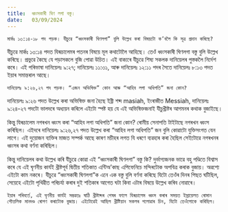```yaml
---
title:  ধ্বংসকাৰী ঘিণ লগা বস্তু।
date:   03/09/2024
---
```


`মাৰ্কঃ ১৩:১৪-১৮ পদ পড়ক। যীচুৱে “ধ্বংসকাৰী ঘিণলগা” বুলি উল্লেখ কৰা বিষয়টো ক’বলৈ কি সূত্ৰ প্ৰদান কৰিছে?`

যীচুৱে মাৰ্কঃ ১৩:১৪ পদত যিৰূচালেমৰ পতনৰ বিষয়ে মূল কথাটোলৈ আহিছে। তেওঁ ধ্বংসকাৰী ঘিণলগা বস্তু বুলি উল্লেখ কৰিছে। প্ৰভুৱে কৈছে যে পড়াসকলে বুজি পোৱা উচিত। এই বাক্যৰে যীচুৱে শিষ্য সকলক দানিয়েলৰ পুস্তকলৈ নিৰ্দেশ কৰে। এই পৰিভাষা দানিয়েলঃ ৯:২৭; দানিয়েলঃ ১১:৩১, আৰু দানিয়েলঃ ১২:১১ পদৰ সৈতে দানিয়েলঃ ৮:১৩ পদত ইয়াৰ সমান্তৰাল আছে।

`দানিয়েলঃ ৯:২৬,২৭ পদ পড়ক। “এজন অভিষিক্ত” কোন আৰু “আহিব লগা অধিপতি” জনা কোন?`

দানিয়েলঃ ৯:২৬ পদত উল্লেখ কৰা অভিষিক্ত জনা হৈছে ইব্ৰী শব্দ masiah, ইংৰাজীত Messiah, দানিয়েলঃ ৯:২৪-২৭ পদটো ভালদৰে অধ্যয়ন কৰিলে এইটো স্পষ্ট হয় যে এই অভিষিক্তজনাই যীচুখ্ৰীষ্টৰ আগমনৰ কথাক বুজাইছে।

কিন্তু যিৰূচালেম নগৰখন ধ্বংস কৰা “আহিব লগা অধিপতি” জনা কোন? ৰোমীয় সেনাপতি টাইটাছে নগৰখন ধ্বংস কৰিছিল। এইদৰে দানিয়েলঃ ৯:২৬,২৭ পদত উল্লেখ কৰা “আহিব লগা অধিপতি” জন বুলি কোৱাটো যুক্তিসংগত যেন লাগে। এই দুয়োজন ব্যক্তিৰ মাজত সম্পৰ্ক আছে কাৰণ মচীহৰ লগত যি ধৰণে ব্যৱহাৰ কৰা হৈছিল সেইটোৱে নগৰখনৰ ধ্বংসৰ কথা বৰ্ণনা কৰিছিল।

কিন্তু দানিয়েলৰ কথা উল্লেখ কৰি যীচুৱে কোৱা এই “ধ্বংসকাৰী ঘিণলগা” বস্তু কি? দুৰ্ভাগ্যজনক ভাৱে বহু পণ্ডিতে বিশ্বাস কৰে যে এই ঘৃণনীয় কাৰ্যই খ্ৰীষ্টপূর্ব দ্বিতীয় শতিকাত এন্টিঅ’কাছ এপিফেনিচে মন্দিৰটোক অপবিত্ৰ কৰাক বুজায়। অৱশ্যে এইটো কাম নকৰে। যীচুৱে “ধ্বংসকাৰী ঘিণলগা”ক এনে এক বস্তু বুলি বৰ্ণনা কৰিছে যিটো তেওঁৰ দিনৰ পিছত ঘটিছিল, সেয়েহে এইটো পৃথিৱীত পৰিচৰ্যা কৰাৰ দুই শতিকাৰ আগেত ঘটা কিবা এটাৰ বিষয়ে উল্লেখ কৰিব নোৱাৰে।

`ইয়াৰ পৰিবৰ্তে, এই ঘৃণনীয় কাৰ্যই সম্ভৱতঃ ষাঠি খ্ৰীষ্টাব্দৰ শেষৰ ফালে যিৰূচালেম ধ্বংস কৰাৰ সময়ত ইস্ৰায়েলত ৰোমান পৌত্তলিক মানদণ্ড ৰোপণ কৰাটোক বুজায়। এইটোৱেই আছিল খ্ৰীষ্টিয়ান সকলৰ পলোৱাৰ চিন, যিটো তেওঁলোকে কৰিছিল।`